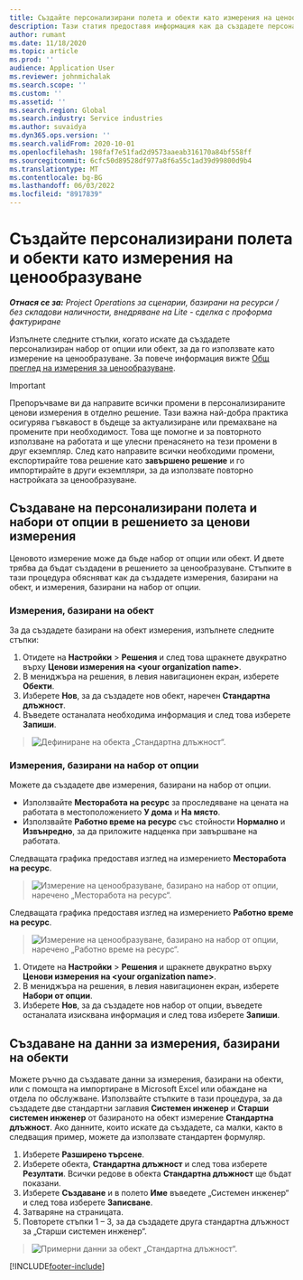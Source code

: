 ```yaml
---
title: Създайте персонализирани полета и обекти като измерения на ценообразуване
description: Тази статия предоставя информация как да създадете персонализирани набори от опции или обекти.
author: rumant
ms.date: 11/18/2020
ms.topic: article
ms.prod: ''
audience: Application User
ms.reviewer: johnmichalak
ms.search.scope: ''
ms.custom: ''
ms.assetid: ''
ms.search.region: Global
ms.search.industry: Service industries
ms.author: suvaidya
ms.dyn365.ops.version: ''
ms.search.validFrom: 2020-10-01
ms.openlocfilehash: 198faf7e51fad2d9573aaeab316170a84bf558ff
ms.sourcegitcommit: 6cfc50d89528df977a8f6a55c1ad39d99800d9b4
ms.translationtype: MT
ms.contentlocale: bg-BG
ms.lasthandoff: 06/03/2022
ms.locfileid: "8917839"
---
```

# <a name="create-custom-fields-and-entities-as-pricing-dimensions"></a>Създайте персонализирани полета и обекти като измерения на ценообразуване

_**Отнася се за:** Project Operations за сценарии, базирани на ресурси / без складови наличности, внедряване на Lite - сделка с проформа фактуриране_

Изпълнете следните стъпки, когато искате да създадете персонализиран набор от опции или обект, за да го използвате като измерение на ценообразуване. За повече информация вижте [Общ преглед на измерения за ценообразуване](pricing-dimensions-overview.md).  

> [!IMPORTANT]
> Препоръчваме ви да направите всички промени в персонализираните ценови измерения в отделно решение. Тази важна най-добра практика осигурява гъвкавост в бъдеще за актуализиране или премахване на промените при необходимост. Това ще помогне и за повторното използване на работата и ще улесни пренасянето на тези промени в друг екземпляр. След като направите всички необходими промени, експортирайте това решение като **завършено решение** и го импортирайте в други екземпляри, за да използвате повторно настройката за ценообразуване.

  
## <a name="create-custom-fields-and-option-sets-in-the-pricing-dimension-solution"></a>Създаване на персонализирани полета и набори от опции в решението за ценови измерения

Ценовото измерение може да бъде набор от опции или обект. И двете трябва да бъдат създадени в решението за ценообразуване. Стъпките в тази процедура обясняват как да създадете измерения, базирани на обект, и измерения, базирани на набор от опции.

### <a name="entity-based-dimensions"></a>Измерения, базирани на обект
За да създадете базирани на обект измерения, изпълнете следните стъпки:

1. Отидете на **Настройки** > **Решения** и след това щракнете двукратно върху **Ценови измерения на \<your organization name>**.
2. В мениджъра на решения, в левия навигационен екран, изберете **Обекти**.
3. Изберете **Нов**, за да създадете нов обект, наречен **Стандартна длъжност**. 
4. Въведете останалата необходима информация и след това изберете **Запиши**.

> ![Дефиниране на обекта „Стандартна длъжност“.](media/Standard-Title-entity-definition.png)

### <a name="option-set-based-dimensions"></a>Измерения, базирани на набор от опции 
Можете да създадете две измерения, базирани на набор от опции. 

- Използвайте **Месторабота на ресурс** за проследяване на цената на работата в местоположението **У дома** и **На място**. 
- Използвайте **Работно време на ресурс** със стойности **Нормално** и **Извънредно**, за да приложите надценка при завършване на работата.

Следващата графика предоставя изглед на измерението **Месторабота на ресурс**. 

> ![Измерение на ценообразуване, базирано на набор от опции, наречено „Месторабота на ресурс“.](media/Option-set-PD-called-Resource-Work-Location.png)

Следващата графика предоставя изглед на измерението **Работно време на ресурс**. 

> ![Измерение на ценообразуване, базирано на набор от опции, наречено „Работно време на ресурс“.](media/Option-set-PD-called-Resource-Work-Hours.png)

1. Отидете на **Настройки** > **Решения** и щракнете двукратно върху **Ценови измерения на \<your organization name>**. 
2. В мениджъра на решения, в левия навигационен екран, изберете **Набори от опции**. 
3. Изберете **Нов**, за да създадете нов набор от опции, въведете останалата изисквана информация и след това изберете **Запиши**.

## <a name="create-data-for-entity-based-dimensions"></a>Създаване на данни за измерения, базирани на обекти

Можете ръчно да създавате данни за измерения, базирани на обекти, или с помощта на импортиране в Microsoft Excel или обаждане на отдела по обслужване. Използвайте стъпките в тази процедура, за да създадете две стандартни заглавия **Системен инженер** и **Старши системен инженер** от базираното на обект измерение **Стандартна длъжност**. Ако данните, които искате да създадете, са малки, както в следващия пример, можете да използвате стандартен формуляр.

1. Изберете **Разширено търсене**.
2. Изберете обекта, **Стандартна длъжност** и след това изберете **Резултати**. Всички редове в обекта **Стандартна длъжност** ще бъдат показани.
3. Изберете **Създаване** и в полето **Име** въведете „Системен инженер“ и след това изберете **Записване**.
4. Затваряне на страницата. 
5. Повторете стъпки 1 – 3, за да създадете друга стандартна длъжност за „Старши системен инженер“.

> ![Примерни данни за обект „Стандартна длъжност“.](media/ST-data.png)


[!INCLUDE[footer-include](../includes/footer-banner.md)]